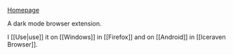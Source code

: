 [Homepage](https://darkreader.org)

A dark mode browser extension.

I [[Use|use]] it on [[Windows]] in [[Firefox]] and on [[Android]] in [[Iceraven Browser]].
